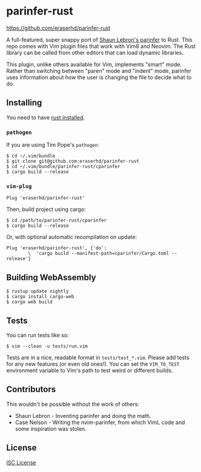 # parinfer-rust

https://github.com/eraserhd/parinfer-rust

A full-featured, super snappy port of [Shaun Lebron's parinfer] to Rust.  This
repo comes with Vim plugin files that work with Vim8 and Neovim.  The Rust
library can be called from other editors that can load dynamic libraries.

This plugin, unlike others available for Vim, implements "smart" mode.  Rather
than switching between "paren" mode and "indent" mode, parinfer uses
information about how the user is changing the file to decide what to do.

[Shaun Lebron's parinfer]: https://shaunlebron.github.io/parinfer/

## Installing

You need to have [rust installed](https://www.rust-lang.org/en-US/install.html).

### `pathogen`

If you are using Tim Pope's `pathogen`:

    $ cd ~/.vim/bundle
    $ git clone git@github.com:eraserhd/parinfer-rust
    $ cd ~/.vim/bundle/parinfer-rust/cparinfer
    $ cargo build --release

### `vim-plug`

```viml
Plug 'eraserhd/parinfer-rust'
```

Then, build project using cargo:

    $ cd /path/to/parinfer-rust/cparinfer
    $ cargo build --release

Or, with optional automatic recompilation on update:

```viml
Plug 'eraserhd/parinfer-rust', {'do':
        \  'cargo build --manifest-path=cparinfer/Cargo.toml --release'}
```

## Building WebAssembly

    $ rustup update nightly
    $ cargo install cargo-web
    $ cargo web build

## Tests

You can run tests like so:

    $ vim --clean -u tests/run.vim

Tests are in a nice, readable format in `tests/test_*.vim`.  Please add tests
for any new features (or even old ones!).  You can set the `VIM_TO_TEST`
environment variable to Vim's path to test weird or different builds.

## Contributors

This wouldn't be possible without the work of others:

* Shaun Lebron - Inventing parinfer and doing the math.
* Case Nelson - Writing the nvim-parinfer, from which VimL code and some
  inspiration  was stolen.

## License

[ISC License](LICENSE.md)
